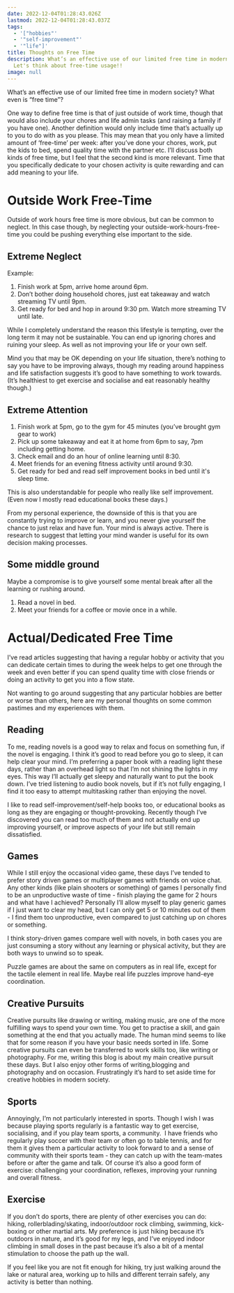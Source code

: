 ```yaml
---
date: 2022-12-04T01:28:43.026Z
lastmod: 2022-12-04T01:28:43.037Z
tags:
  - '["hobbies"'
  - '"self-improvement"'
  - '"life"]'
title: Thoughts on Free Time
description: What’s an effective use of our limited free time in modern society?
  Let's think about free-time usage!!
image: null
---
```

What’s an effective use of our limited free time in modern society? What even is “free time”?

One way to define free time is that of just outside of work time, though that would also include your chores and life admin tasks (and raising a family if you have one). Another definition would only include time that’s actually up to you to do with as you please. This may mean that you only have a limited amount of ‘free-time’ per week: after you’ve done your chores, work, put the kids to bed, spend quality time with the partner etc. I’ll discuss both kinds of free time, but I feel that the second kind is more relevant. Time that you specifically dedicate to your chosen activity is quite rewarding and can add meaning to your life.

# Outside Work Free-Time

Outside of work hours free time is more obvious, but can be common to neglect. In this case though, by neglecting your outside-work-hours-free-time you could be pushing everything else important to the side. 

## Extreme Neglect

Example:

1. Finish work at 5pm, arrive home around 6pm.
2. Don’t bother doing household chores, just eat takeaway and watch streaming TV until 9pm.
3. Get ready for bed and hop in around 9:30 pm. Watch more streaming TV until late.

While I completely understand the reason this lifestyle is tempting, over the long term it may not be sustainable. You can end up ignoring chores and ruining your sleep. As well as not improving your life or your own self. 

Mind you that may be OK depending on your life situation, there’s nothing to say you have to be improving always, though my reading around happiness and life satisfaction suggests it’s good to have something to work towards. (It’s healthiest to get exercise and socialise and eat reasonably healthy though.)

## Extreme Attention

1. Finish work at 5pm, go to the gym for 45 minutes (you’ve brought gym gear to work)
2. Pick up some takeaway and eat it at home from 6pm to say, 7pm including getting home.
3. Check email and do an hour of online learning until 8:30. 
4. Meet friends for an evening fitness activity until around 9:30. 
5. Get ready for bed and read self improvement books in bed until it's sleep time.

This is also understandable for people who really like self improvement. (Even now I mostly read educational books these days.)

From my personal experience, the downside of this is that you are constantly trying to improve or learn, and you never give yourself the chance to just relax and have fun. Your mind is always active. There is research to suggest that letting your mind wander is useful for its own decision making processes. 

## Some middle ground

Maybe a compromise is to give yourself some mental break after all the learning or rushing around. 

1. Read a novel in bed. 
2. Meet your friends for a coffee or movie once in a while.

# Actual/Dedicated Free Time

I’ve read articles suggesting that having a regular hobby or activity that you can dedicate certain times to during the week helps to get one through the week and even better if you can spend quality time with close friends or doing an activity to get you into a flow state.

Not wanting to go around suggesting that any particular hobbies are better or worse than others, here are my personal thoughts on some common pastimes and my experiences with them. 

## Reading

To me, reading novels is a good way to relax and focus on something fun, if the novel is engaging. I think it’s good to read before you go to sleep, it can help clear your mind. I’m preferring a paper book with a reading light these days, rather than an overhead light so that I’m not shining the lights in my eyes. This way I’ll actually get sleepy and naturally want to put the book down. I’ve tried listening to audio book novels, but if it’s not fully engaging, I find it too easy to attempt multitasking rather than enjoying the novel.

I like to read self-improvement/self-help books too, or educational books as long as they are engaging or thought-provoking. Recently though I’ve discovered you can read too much of them and not actually end up improving yourself, or improve aspects of your life but still remain dissatisfied. 

## Games

While I still enjoy the occasional video game, these days I’ve tended to prefer story driven games or multiplayer games with friends on voice chat. Any other kinds (like plain shooters or something) of games I personally find to be an unproductive waste of time - finish playing the game for 2 hours and what have I achieved? Personally I’ll allow myself to play generic games if I just want to clear my head, but I can only get 5 or 10 minutes out of them - I find them too unproductive, even compared to just catching up on chores or something.

I think story-driven games compare well with novels, in both cases you are just consuming a story without any learning or physical activity, but they are both ways to unwind so to speak. 

Puzzle games are about the same on computers as in real life, except for the tactile element in real life. Maybe real life puzzles improve hand-eye coordination.

## Creative Pursuits

Creative pursuits like drawing or writing, making music, are one of the more fulfilling ways to spend your own time. You get to practise a skill, and gain something at the end that you actually made. The human mind seems to like that for some reason if you have your basic needs sorted in life. Some creative pursuits can even be transferred to work skills too, like writing or photography. For me, writing this blog is about my main creative pursuit these days. But I also enjoy other forms of writing,blogging and photography and on occasion. Frustratingly it’s hard to set aside time for creative hobbies in modern society.

## Sports

Annoyingly, I’m not particularly interested in sports. Though I wish I was because playing sports regularly is a fantastic way to get exercise, socialising, and if you play team sports, a community.  I have friends who regularly play soccer with their team or often go to table tennis, and for them it gives them a particular activity to look forward to and a sense of community with their sports team - they can catch up with the team-mates before or after the game and talk. Of course it’s also a good form of exercise: challenging your coordination, reflexes, improving your running and overall fitness.

## Exercise

If you don’t do sports, there are plenty of other exercises you can do: hiking, rollerblading/skating, indoor/outdoor rock climbing, swimming, kick-boxing or other martial arts. My preference is just hiking because it’s outdoors in nature, and it’s good for my legs, and I’ve enjoyed indoor climbing in small doses in the past because it’s also a bit of a mental stimulation to choose the path up the wall.

If you feel like you are not fit enough for hiking, try just walking around the lake or natural area, working up to hills and different terrain safely, any activity is better than nothing.